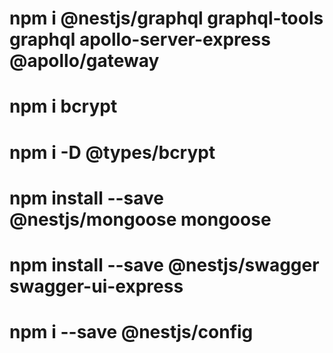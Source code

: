 # npm i @nestjs/graphql graphql-tools graphql apollo-server-express @apollo/gateway
# npm i bcrypt
# npm i -D @types/bcrypt
# npm install --save @nestjs/mongoose mongoose
# npm install --save @nestjs/swagger swagger-ui-express
# npm i --save @nestjs/config
#
#
#
